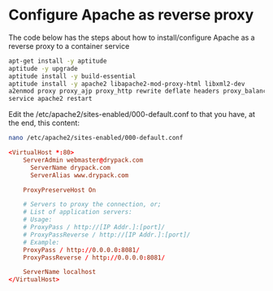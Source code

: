 # Configure Apache as reverse proxy #

The code below has the steps about how to install/configure Apache as a reverse proxy to a container service 

```sh
apt-get install -y aptitude
aptitude -y upgrade
aptitude install -y build-essential
aptitude install -y apache2 libapache2-mod-proxy-html libxml2-dev
a2enmod proxy proxy_ajp proxy_http rewrite deflate headers proxy_balancer proxy_connect proxy_html
service apache2 restart
```
Edit the  /etc/apache2/sites-enabled/000-default.conf  to that you have, at the end, this content:

```sh
nano /etc/apache2/sites-enabled/000-default.conf
```

```conf
<VirtualHost *:80>
    ServerAdmin webmaster@drypack.com
	  ServerName drypack.com
	  ServerAlias www.drypack.com

    ProxyPreserveHost On

    # Servers to proxy the connection, or;
    # List of application servers:
    # Usage:
    # ProxyPass / http://[IP Addr.]:[port]/
    # ProxyPassReverse / http://[IP Addr.]:[port]/
    # Example:
    ProxyPass / http://0.0.0.0:8081/
    ProxyPassReverse / http://0.0.0.0:8081/

    ServerName localhost
</VirtualHost>
```